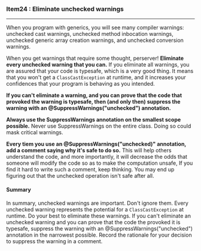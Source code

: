 ### Item24 : Eliminate unchecked warnings

----------

When you program with generics, you will see many compiler warnings: unchecked cast warnings, unchecked method inbocation warnings, unchecked generic array creation warnings, and unchecked conversion warnings.

When you get warnings that require some thought, perserver! **Eliminate every unchecked warning that you can.** If you eliminate all warnings, you are assured that your code is typesafe, which is a very good thing. It means that you won't get a `ClassCastException` at runtime, and it increases your confidences that your program is behaving as you intended.

**If you can't eliminate a warning, and you can prove that the code that provoked the warning is typesafe, then (and only then) suppress the warning with an @SuppressWarnings("unchecked") annotation.**

**Always use the SuppressWarnings annotation on the smallest scope possible.** Never use SuppressWarnings on the entire class. Doing so could mask critical warnings.

**Every tiem you use an @SuppressWarnings("unchecked)" annotation, add a comment saying why it's safe to do so.** This will help others understand the code, and more importantly, it will decrease the odds that someone will modify the code so as to make the computation unsafe, If you find it hard to write such a comment, keep thinking. You may end up figuring out that the unchecked operation isn't safe after all.

#### Summary

In summary, unchecked warnings are important. Don't ignore them. Every unchecked warning represents the potential for a `ClassCastException` at runtime. Do your best to eliminate these warnings. If you can't eliminate an unchecked warning and you can prove that the code the provoked it is typesafe, suppress the warning with an @SuppressWarnings("unchecked") annotation in the narrowest possible. Record the rationale for your decision to suppress the warning in a comment.